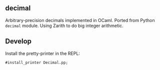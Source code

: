 ## decimal

Arbitrary-precision decimals implemented in OCaml. Ported from Python `decimal`
module. Using Zarith to do big integer arithmetic.

## Develop

Install the pretty-printer in the REPL:

    #install_printer Decimal.pp;
